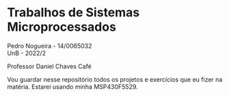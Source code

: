 # Trabalhos de Sistemas Microprocessados

Pedro Nogueira - 14/0065032  
UnB - 2022/2  

Professor Daniel Chaves Café  

Vou guardar nesse repositório todos os projetos e exercícios que eu fizer na matéria. Estarei usando minha MSP430F5529.  

